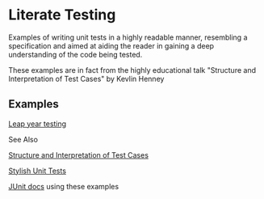 # Literate Testing
Examples of writing unit tests in a highly readable manner, resembling a specification and aimed at aiding the reader in
gaining a deep understanding of the code being tested.

These examples are in fact from the highly educational talk "Structure and Interpretation of Test Cases" by Kevlin Henney

## Examples

[Leap year testing]()

See Also

[Structure and Interpretation of Test Cases](https://www.youtube.com/watch?v=tWn8RA_DEic)

[Stylish Unit Tests](https://capgemini.github.io/development/unit-test-structure/)

[JUnit docs](https://junit.org/junit5/docs/current/user-guide/#writing-tests-display-name-generator) using these examples

